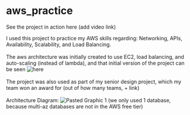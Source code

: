 # aws_practice
See the project in action here (add video link)

I used this project to practice my AWS skills regarding: Networking, APIs, Availability, Scalability, and Load Balancing.
<br>
<br>
The aws architecture was initially created to use EC2, load balancing, and auto-scaling (instead of lambda), and that initial version of the project can be seen ![here](https://github.com/willyg23/aws_practice/tree/0b378fe346bea511106ac5d708a35b9d16e65bdc)
<br>
<br>
The project was also used as part of my senior design project, which my team won an award for (out of how many teams, + link)
<br>
<br>
Architecture Diagram:
![Pasted Graphic 1](https://github.com/user-attachments/assets/52bfd532-addc-4aa2-8355-0879f1cc28e9)
(we only used 1 database, because multi-az databases are not in the AWS free tier)
